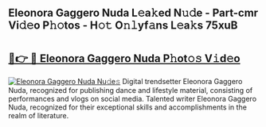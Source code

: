 ## Eleonora Gaggero Nuda L𝚎a𝚔ed N𝚞𝚍e - Part-cmr Vi𝚍𝚎o P𝚑𝚘tos - H𝚘𝚝 O𝚗𝚕yf𝚊ns L𝚎a𝚔s 75xuB

# <h2><a href="http://kf806p.oniu.top/?m=Eleonora+Gaggero+Nuda">🔗👉 🔴 Eleonora Gaggero Nuda P𝚑ot𝚘𝚜 V𝚒d𝚎o</a></h2>

[![Eleonora Gaggero Nuda Nu𝚍e𝚜](https://i.imgur.com/0qMVB7G.gif)](http://kf806p.oniu.top/?m=Eleonora+Gaggero+Nuda)
Digital trendsetter Eleonora Gaggero Nuda, recognized for publishing dance and lifestyle material, consisting of performances and vlogs on social media. Talented writer Eleonora Gaggero Nuda, recognized for their exceptional skills and accomplishments in the realm of literature.  
